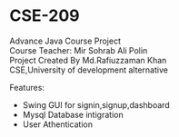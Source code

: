 # CSE-209

Advance Java Course Project<br/>
Course Teacher: Mir Sohrab Ali Polin<br/>
Project Created By Md.Rafiuzzaman Khan<br/>
CSE,University of development alternative

Features:
- Swing GUI for signin,signup,dashboard
- Mysql Database intigration 
- User Athentication 